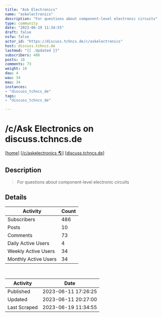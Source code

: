 ```yaml
---
title: "Ask Electronics" 
name: "askelectronics"
description: "For questions about component-level electronic circuits"
type: community
date: "2023-06-19 11:34:55"
draft: false
nsfw: false
actor_id: "https://discuss.tchncs.de/c/askelectronics"
host: discuss.tchncs.de
lastmod: "{[ .Updated }}"
subscribers: 486
posts: 10
comments: 73
weight: 10
dau: 4
wau: 34
mau: 34
instances:
- "discuss_tchncs_de"
tags: 
- "discuss_tchncs_de"

---
```


# /c/Ask Electronics on discuss.tchncs.de

[[home](/)]
[[/c/askelectronics 🌎](https://discuss.tchncs.de/c/askelectronics)]
[[discuss.tchncs.de](/instances/discuss_tchncs_de)]


## Description 

<blockquote class="description">
For questions about component-level electronic circuits
</blockquote>


## Details

| Activity | Count  |
|----------------------|---|
| Subscribers          | 486 |
| Posts                | 10  |
| Comments             | 73  |
| Daily Active Users   | 4  |
| Weekly Active Users  | 34  |
| Monthly Active Users | 34  |

<br>

| Activity | Date |
|----------------------|---|
| Published            | 2023-06-11 17:26:25 |
| Updated              | 2023-06-11 20:27:00 |
| Last Scraped         | 2023-06-19 11:34:55 |
